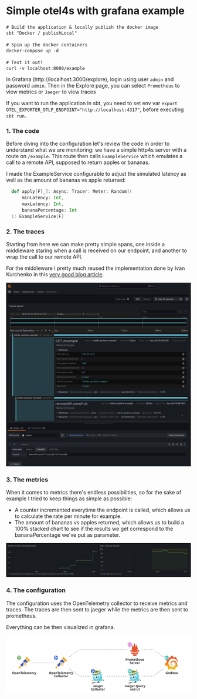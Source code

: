 # Simple otel4s with grafana example

```
# Build the application & locally publish the docker image
sbt "Docker / publishLocal"

# Spin up the docker containers
docker-compose up -d

# Test it out!
curl -v localhost:8080/example
```

In Grafana (http://localhost:3000/explore), login using user `admin` and password `admin`.
Then in the Explore page, you can select `Prometheus` to view metrics or `Jaeger` to view traces

If you want to run the application in sbt, you need to set env var `export OTEL_EXPORTER_OTLP_ENDPOINT="http://localhost:4317"`,
before executing `sbt run`.

### 1. The code

Before diving into the configuration let's review the code in order to understand what we are monitoring: we have a simple http4s server with a route on `/example`. This route then calls `ExampleService` which emulates a call to a remote API, supposed to return apples or bananas.

I made the ExampleService configurable to adjust the simulated latency as well as the amount of bananas vs apple returned:

```scala
  def apply[F[_]: Async: Tracer: Meter: Random](
      minLatency: Int,
      maxLatency: Int,
      bananaPercentage: Int
  ): ExampleService[F] 
```

### 2. The traces
Starting from here we can make pretty simple spans, one inside a middleware staring when a call is received on our endpoint, and another to wrap the call to our remote API.

For the middleware I pretty much reused the implementation done by Ivan Kurchenko in this [very good blog article](https://ivan-kurchenko.medium.com/telemetry-with-scala-part-3-otel4s-c5c150303164).

![](screenshots/traces.png)


### 3. The metrics

When it comes to metrics there's endless possibilities, so for the sake of example I tried to keep things as simple as possible:
- A counter incremented everytime the endpoint is called, which allows us to calculate the rate per minute for example.
- The amount of bananas vs apples returned, which allows us to build a 100% stacked chart to see if the results we get correspond to the bananaPercentage we've put as parameter.

![](screenshots/metrics.png)

### 4. The configuration

The configuration uses the OpenTelemetry collector to receive metrics and traces. The traces are then sent to jaeger while the metrics are then sent to prometheus.

Everything can be then visualized in grafana.

![](screenshots/architecture.png)

